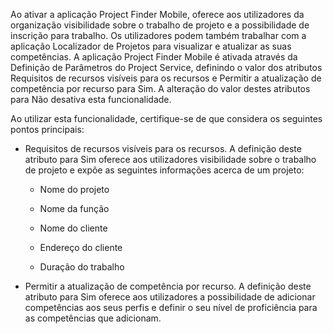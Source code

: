 Ao ativar a aplicação Project Finder Mobile, oferece aos utilizadores da organização visibilidade sobre o trabalho de projeto e a possibilidade de inscrição para trabalho. Os utilizadores podem também trabalhar com a aplicação Localizador de Projetos para visualizar e atualizar as suas competências. A aplicação Project Finder Mobile é ativada através da Definição de Parâmetros do Project Service, definindo o valor dos atributos Requisitos de recursos visíveis para os recursos e Permitir a atualização de competência por recurso para Sim. A alteração do valor destes atributos para Não desativa esta funcionalidade.  
  
 Ao utilizar esta funcionalidade, certifique-se de que considera os seguintes pontos principais:  
  
-   Requisitos de recursos visíveis para os recursos. A definição deste atributo para Sim oferece aos utilizadores visibilidade sobre o trabalho de projeto e expõe as seguintes informações acerca de um projeto:  
  
    -   Nome do projeto  
  
    -   Nome da função  
  
    -   Nome do cliente  
  
    -   Endereço do cliente  
  
    -   Duração do trabalho  
  
-   Permitir a atualização de competência por recurso. A definição deste atributo para Sim oferece aos utilizadores a possibilidade de adicionar competências aos seus perfis e definir o seu nível de proficiência para as competências que adicionam.
